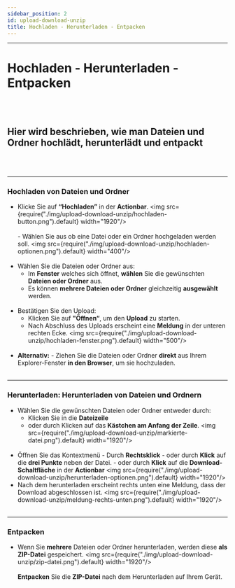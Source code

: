 ```yaml
---
sidebar_position: 2
id: upload-download-unzip
title: Hochladen - Herunterladen - Entpacken
---
```


---

# Hochladen - Herunterladen - Entpacken

<br/><br/>

## Hier wird beschrieben, wie man Dateien und Ordner hochlädt, herunterlädt und entpackt

<br/><br/>

---

### Hochladen von Dateien und Ordner

- Klicke Sie auf **“Hochladen”** in der **Actionbar**. <img
  src={require("./img/upload-download-unzip/hochladen-button.png").default} width="1920"/> <br/><br/> - Wählen Sie aus
  ob eine Datei oder ein Ordner hochgeladen werden soll. <img
  src={require("./img/upload-download-unzip/hochladen-optionen.png").default} width="400"/> <br/><br/>
- Wählen Sie die Dateien oder Ordner aus:
  - Im **Fenster** welches sich öffnet, **wählen** Sie die gewünschten **Dateien oder Ordner** aus.
  - Es können **mehrere Dateien oder Ordner** gleichzeitig **ausgewählt** werden. <br/><br/>
- Bestätigen Sie den Upload:
  - Klicken Sie auf **"Öffnen“**, um den **Upload** zu starten.
  - Nach Abschluss des Uploads erscheint eine **Meldung** in der unteren rechten Ecke. <img
    src={require("./img/upload-download-unzip/hochladen-fenster.png").default} width="500"/> <br/><br/>
- **Alternativ:** - Ziehen Sie die Dateien oder Ordner **direkt** aus Ihrem Explorer-Fenster **in den Browser**, um sie
  hochzuladen. <br/><br/>

---

### Herunterladen: Herunterladen von Dateien und Ordnern

- Wählen Sie die gewünschten Dateien oder Ordner entweder durch:
  - Klicken Sie in die **Dateizeile**
  - oder durch Klicken auf das **Kästchen am Anfang der Zeile**. <img
    src={require("./img/upload-download-unzip/markierte-datei.png").default} width="1920"/> <br/><br/>
- Öffnen Sie das Kontextmenü - Durch **Rechtsklick** - oder durch **Klick** auf die **drei Punkte** neben der Datei. -
  oder durch **Klick** auf die **Download-Schaltfläche** in der **Actionbar** <img
  src={require("./img/upload-download-unzip/herunterladen-optionen.png").default} width="1920"/> <br/>
- Nach dem herunterladen erscheint rechts unten eine Meldung, dass der Download abgeschlossen ist. <img
  src={require("./img/upload-download-unzip/meldung-rechts-unten.png").default} width="1920"/> <br/><br/>

---

### Entpacken

- Wenn Sie **mehrere** Dateien oder Ordner herunterladen, werden diese **als ZIP-Datei** gespeichert. <img
  src={require("./img/upload-download-unzip/zip-datei.png").default} width="1920"/> <br/><br/> **Entpacken** Sie die
  **ZIP-Datei** nach dem Herunterladen auf Ihrem Gerät.
